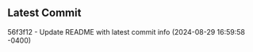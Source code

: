 
## Latest Commit
56f3f12 - Update README with latest commit info (2024-08-29 16:59:58 -0400) <Yunxi-Zhou>
